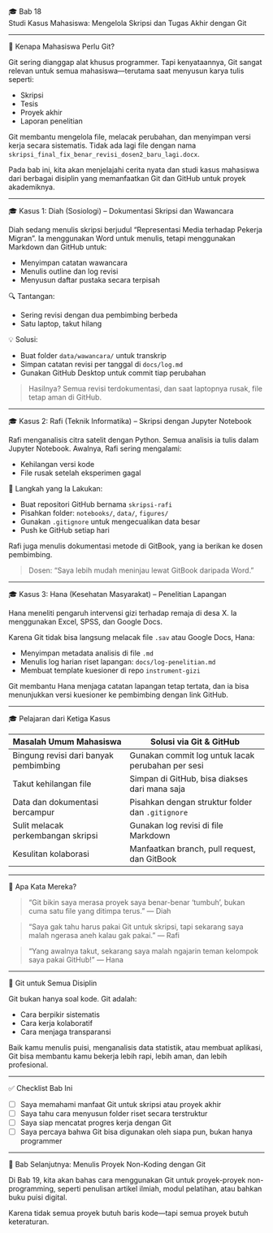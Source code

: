 

 🎓 Bab 18  
 Studi Kasus Mahasiswa: Mengelola Skripsi dan Tugas Akhir dengan Git

---

 📘 Kenapa Mahasiswa Perlu Git?

Git sering dianggap alat khusus programmer. Tapi kenyataannya, Git sangat relevan untuk semua mahasiswa—terutama saat menyusun karya tulis seperti:
- Skripsi
- Tesis
- Proyek akhir
- Laporan penelitian

Git membantu mengelola file, melacak perubahan, dan menyimpan versi kerja secara sistematis. Tidak ada lagi file dengan nama `skripsi_final_fix_benar_revisi_dosen2_baru_lagi.docx`.

Pada bab ini, kita akan menjelajahi cerita nyata dan studi kasus mahasiswa dari berbagai disiplin yang memanfaatkan Git dan GitHub untuk proyek akademiknya.

---

 🎓 Kasus 1: Diah (Sosiologi) – Dokumentasi Skripsi dan Wawancara

Diah sedang menulis skripsi berjudul “Representasi Media terhadap Pekerja Migran”. Ia menggunakan Word untuk menulis, tetapi menggunakan Markdown dan GitHub untuk:
- Menyimpan catatan wawancara
- Menulis outline dan log revisi
- Menyusun daftar pustaka secara terpisah

 🔍 Tantangan:
- Sering revisi dengan dua pembimbing berbeda
- Satu laptop, takut hilang

 💡 Solusi:
- Buat folder `data/wawancara/` untuk transkrip
- Simpan catatan revisi per tanggal di `docs/log.md`
- Gunakan GitHub Desktop untuk commit tiap perubahan

> Hasilnya? Semua revisi terdokumentasi, dan saat laptopnya rusak, file tetap aman di GitHub.

---

 🎓 Kasus 2: Rafi (Teknik Informatika) – Skripsi dengan Jupyter Notebook

Rafi menganalisis citra satelit dengan Python. Semua analisis ia tulis dalam Jupyter Notebook. Awalnya, Rafi sering mengalami:
- Kehilangan versi kode
- File rusak setelah eksperimen gagal

 🔧 Langkah yang Ia Lakukan:
- Buat repositori GitHub bernama `skripsi-rafi`
- Pisahkan folder: `notebooks/`, `data/`, `figures/`
- Gunakan `.gitignore` untuk mengecualikan data besar
- Push ke GitHub setiap hari

Rafi juga menulis dokumentasi metode di GitBook, yang ia berikan ke dosen pembimbing.  
> Dosen: “Saya lebih mudah meninjau lewat GitBook daripada Word.”

---

 🎓 Kasus 3: Hana (Kesehatan Masyarakat) – Penelitian Lapangan

Hana meneliti pengaruh intervensi gizi terhadap remaja di desa X. Ia menggunakan Excel, SPSS, dan Google Docs.

Karena Git tidak bisa langsung melacak file `.sav` atau Google Docs, Hana:
- Menyimpan metadata analisis di file `.md`
- Menulis log harian riset lapangan: `docs/log-penelitian.md`
- Membuat template kuesioner di repo `instrument-gizi`

Git membantu Hana menjaga catatan lapangan tetap tertata, dan ia bisa menunjukkan versi kuesioner ke pembimbing dengan link GitHub.

---

 🎓 Pelajaran dari Ketiga Kasus

| Masalah Umum Mahasiswa                  | Solusi via Git & GitHub                                |
|----------------------------------------|--------------------------------------------------------|
| Bingung revisi dari banyak pembimbing  | Gunakan commit log untuk lacak perubahan per sesi      |
| Takut kehilangan file                  | Simpan di GitHub, bisa diakses dari mana saja          |
| Data dan dokumentasi bercampur         | Pisahkan dengan struktur folder dan `.gitignore`       |
| Sulit melacak perkembangan skripsi     | Gunakan log revisi di file Markdown                   |
| Kesulitan kolaborasi                   | Manfaatkan branch, pull request, dan GitBook           |

---

 💬 Apa Kata Mereka?

> “Git bikin saya merasa proyek saya benar-benar ‘tumbuh’, bukan cuma satu file yang ditimpa terus.” — Diah

> “Saya gak tahu harus pakai Git untuk skripsi, tapi sekarang saya malah ngerasa aneh kalau gak pakai.” — Rafi

> “Yang awalnya takut, sekarang saya malah ngajarin teman kelompok saya pakai GitHub!” — Hana

---

 🧠 Git untuk Semua Disiplin

Git bukan hanya soal kode. Git adalah:
- Cara berpikir sistematis
- Cara kerja kolaboratif
- Cara menjaga transparansi

Baik kamu menulis puisi, menganalisis data statistik, atau membuat aplikasi, Git bisa membantu kamu bekerja lebih rapi, lebih aman, dan lebih profesional.

---

 ✅ Checklist Bab Ini

- [ ] Saya memahami manfaat Git untuk skripsi atau proyek akhir
- [ ] Saya tahu cara menyusun folder riset secara terstruktur
- [ ] Saya siap mencatat progres kerja dengan Git
- [ ] Saya percaya bahwa Git bisa digunakan oleh siapa pun, bukan hanya programmer

---

 🚀 Bab Selanjutnya: Menulis Proyek Non-Koding dengan Git

Di Bab 19, kita akan bahas cara menggunakan Git untuk proyek-proyek non-programming, seperti penulisan artikel ilmiah, modul pelatihan, atau bahkan buku puisi digital.

Karena tidak semua proyek butuh baris kode—tapi semua proyek butuh keteraturan.

